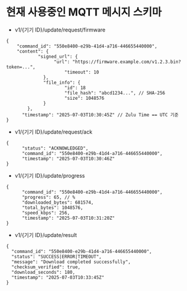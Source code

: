 # 현재 사용중인 MQTT 메시지 스키마

- v1/{기기 ID}/update/request/firmware

```
{
    "command_id": "550e8400-e29b-41d4-a716-446655440000",
    "content": {
		    "signed_url": {
			      "url": "https://firmware.example.com/v1.2.3.bin?token=...",
					  "timeout": 10
			  },
			  "file_info": {
					  "id": 18
					  "file_hash": "abcd1234...", // SHA-256
					  "size": 1048576
			  }
		},
	  "timestamp": "2025-07-03T10:30:45Z" // Zulu Time == UTC 기준
}
```

- v1/{기기 ID}/update/request/ack

```
{
	  "status": "ACKNOWLEDGED",
	  "command_id": "550e8400-e29b-41d4-a716-446655440000",
	  "timestamp": "2025-07-03T10:30:46Z"
}
```

- v1/{기기 ID}/update/progress

```
{
	  "command_id": "550e8400-e29b-41d4-a716-446655440000",
	  "progress": 65, // %
	  "downloaded_bytes": 681574,
	  "total_bytes": 1048576,
	  "speed_kbps": 256,
	  "timestamp": "2025-07-03T10:31:20Z"
}
```

- v1/{기기 ID}/update/result

```
{
  "command_id": "550e8400-e29b-41d4-a716-446655440000",
  "status": "SUCCESS|ERROR|TIMEOUT",
  "message": "Download completed successfully",
  "checksum_verified": true,
  "download_seconds": 180,
  "timestamp": "2025-07-03T10:33:45Z"
}
```
